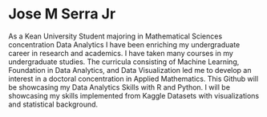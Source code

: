 # Jose M Serra Jr

As a Kean University Student majoring in Mathematical Sciences concentration Data Analytics I have been enriching my undergraduate career in research and academics.  I have taken many courses in my undergraduate studies. The curricula consisting of Machine Learning, Foundation in Data Analytics, and Data Visualization led me to develop an interest in a doctoral concentration in Applied Mathematics. This Github will be showcasing my Data Analytics Skills with R and Python.  I will be showcasing my skills implemented from Kaggle Datasets with visualizations and statistical background. 
